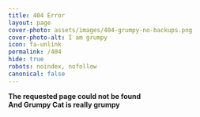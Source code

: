 ```yaml
---
title: 404 Error
layout: page
cover-photo: assets/images/404-grumpy-no-backups.png
cover-photo-alt: I am grumpy
icon: fa-unlink
permalink: /404
hide: true
robots: noindex, nofollow
canonical: false
---
```

**The requested page could not be found**  
**And Grumpy Cat is really grumpy**
